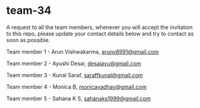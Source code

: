 # team-34

A request to all the team members, whenever you will accept the invitation to this repo, please update your contact details below and try to contact as soon as possible.

Team member 1 - Arun Vishwakarma, arunv8991@gmail.com

Team member 2 - Ayushi Desai, desaiayu@gmail.com

Team member 3 - Kunal Saraf, saraffkunal@gmail.com

Team member 4 - Monica B, monicayadhav@gmail.com

Team member 5 - Sahana K S, sahanaks1999@gmail.com
